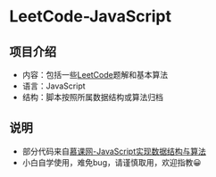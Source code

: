# LeetCode-JavaScript

## 项目介绍
* 内容：包括一些[LeetCode](https://leetcode-cn.com/)题解和基本算法
* 语言：JavaScript
* 结构：脚本按照所属数据结构或算法归档

## 说明
* 部分代码来自[慕课网-JavaScript实现数据结构与算法](https://coding.imooc.com/learn/list/446.html/)
* 小白自学使用，难免bug，请谨慎取用，欢迎指教:grinning:

